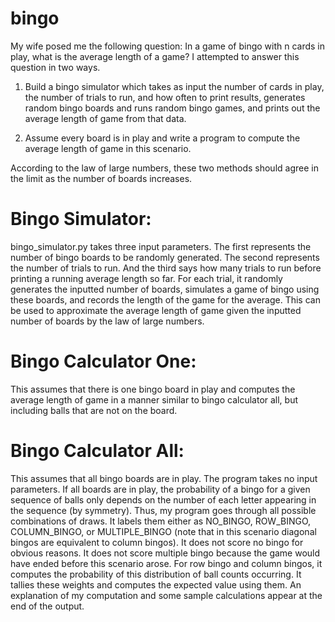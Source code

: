 # bingo
My wife posed me the following question:  In a game of bingo with n cards in play, what is the average length of a game?  I attempted to answer this question in two ways.

1. Build a bingo simulator which takes as input the number of cards in play, the number of trials to run, and how often to print results, 
generates random bingo boards and runs random bingo games, and prints out the average length of game from that data.

2. Assume every board is in play and write a program to compute the average length of game in this scenario.

According to the law of large numbers, these two methods should agree in the limit as the number of boards increases.

# Bingo Simulator:

bingo_simulator.py takes three input parameters.  The first represents the number of bingo boards to be randomly generated.  The second represents the number of trials to run.  And the third says how many trials to run before printing a running average length so far.  For each trial, it randomly generates the inputted number of boards, simulates a game of bingo using these boards, and records the length of the game for the average.  This can be used to approximate the average length of game given the inputted number of boards by the law of large numbers.

# Bingo Calculator One:

This assumes that there is one bingo board in play and computes the average length of game in a manner similar to bingo calculator all, but including balls that are not on the board.

# Bingo Calculator All:

This assumes that all bingo boards are in play.  The program takes no input parameters.  If all boards are in play, the probability of a bingo for a given sequence of balls only depends on the number of each letter appearing in the sequence (by symmetry).  Thus, my program goes through all possible combinations of draws.  It labels them either as NO_BINGO, ROW_BINGO, COLUMN_BINGO, or MULTIPLE_BINGO (note that in this scenario diagonal bingos are equivalent to column bingos).  It does not score no bingo for obvious reasons.  It does not score multiple bingo because the game would have ended before this scenario arose.  For row bingo and column bingos, it computes the probability of this distribution of ball counts occurring.  It tallies these weights and computes the expected value using them.  An explanation of my computation and some sample calculations appear at the end of the output.
